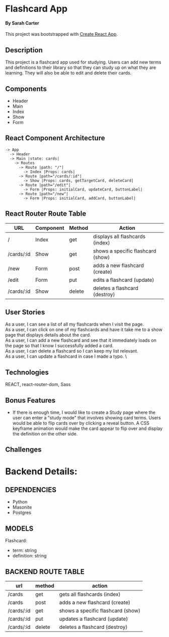 # Flashcard App
#### By Sarah Carter

This project was bootstrapped with [Create React App](https://github.com/facebook/create-react-app).

## Description
This project is a flashcard app used for studying. Users can add new terms and definitions to their library so that they can study up on what they are learning. They will also be able to edit and delete their cards.

## Components
- Header 
- Main
- Index
- Show
- Form

## React Component Architecture
```
-> App
  -> Header
  -> Main |state: cards|
    -> Routes
      -> Route |path: "/"|
        -> Index |Props: cards|
      -> Route |path="/cards/:id"|
        -> Show |Props: cards, getTargetCard, deleteCard|
      -> Route |path="/edit"|
        -> Form |Props: initialCard, updateCard, buttonLabel|
      -> Route |path="/new"|
        -> Form |Props: initialCard, addCard, buttonLabel|
```

## React Router Route Table
| URL | Component | Method | Action |
|-----|-----------|--------|--------|
| / | Index | get | displays all flashcards (index)||
| /cards/:id | Show | get | shows a specific flashcard (show) |
| /new | Form | post | adds a new flashcard (create) |
| /edit | Form | put | edits a flashcard (update) |
| /cards/:id | Show | delete | deletes a flashcard (destroy) |

## User Stories
As a user, I can see a list of all my flashcards when I visit the page. \
As a user, I can click on one of my flashcards and have it take me to a show page that displays details about the card. \
As a user, I can add a new flashcard and see that it immediately loads on the page so that I know I successfully added a card. \
As a user, I can delete a flashcard so I can keep my list relevant. \
As a user, I can update a flashcard in case I made a typo. \

## Technologies
REACT, react-router-dom, Sass

## Bonus Features
- If there is enough time, I would like to create a Study page where the user can enter a "study mode" that involves showing card terms. Users would be able to flip cards over by clicking a reveal button. A CSS keyframe animation would make the card appear to flip over and display the definition on the other side.

## Challenges

# Backend Details:

## DEPENDENCIES
- Python
- Masonite
- Postgres

## MODELS
Flashcard:
- term: string
- definition: string

## BACKEND ROUTE TABLE
| url | method | action |
|-----|--------|--------|
| /cards | get | gets all flashcards (index)||
| /cards | post | adds a new flashcard (create) |
| /cards/:id | get | shows a specific flashcard (show) |
| /cards/:id | put | updates a flashcard (update) |
| /cards/:id | delete | deletes a flashcard (destroy) |

